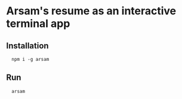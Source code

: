 # Arsam's resume as an interactive terminal app

## Installation

```shell
  npm i -g arsam
```

## Run

```shell
  arsam
```
